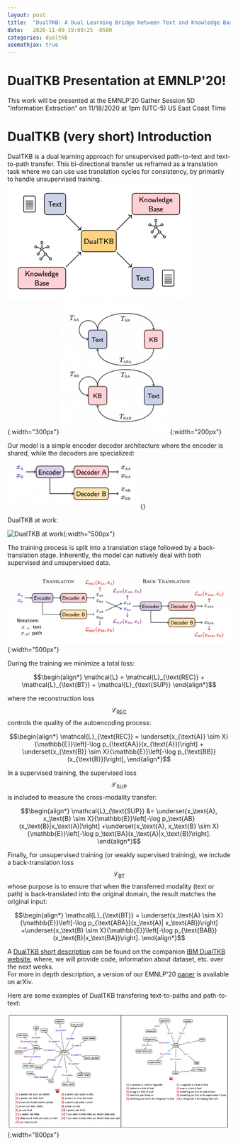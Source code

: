 ```yaml
---
layout: post
title:  "DualTKB: A Dual Learning Bridge between Text and Knowledge Base at EMNLP'20"
date:   2020-11-09 19:09:25 -0500
categories: dualtkb
usemathjax: true
---
```


# DualTKB Presentation at EMNLP'20!

This work will be presented at the EMNLP’20 Gather Session 5D “Information Extraction” on 11/18/2020 at 1pm (UTC-5) US East Coast Time

# DualTKB (very short) Introduction

DualTKB is a dual learning approach for unsupervised path-to-text and text-to-path transfer. 
This bi-directional transfer us reframed as a translation task where we can use use translation cycles for consistency, by primarily to handle unsupervised training.  
![DualTKB overview](https://raw.githubusercontent.com/IBM/dualtkb/assets/img/dualtkb_overview.png?raw=true){:width="300px"}
![DualTKB overview](https://github.com/IBM/dualtkb/blob/assets/img/dualtkb_cycles-246x300.png?raw=true){:width="200px"}

Our model is a simple encoder decoder architecture where the encoder is shared, while the decoders are specialized:  
![DualTKB encoder decoder architecture](https://github.com/IBM/dualtkb/blob/assets/img/dualtkb_encdec-300x117.png?raw=true){}

DualTKB at work:  

![DualTKB at work](https://github.com/IBM/dualtkb/blob/assets/img/encdec_anime.gif?raw=true){:width="500px"}

The training process is split into a translation stage followed by a back-translation stage. 
Inherently, the model can natively deal with both supervised and unsupervised data.

![DualTKB at work](https://github.com/IBM/dualtkb/blob/assets/img/dualtkb_stages-768x247.png?raw=true){:width="500px"}

During the training we minimize a total loss:

$$\begin{align*} \mathcal{L} = \mathcal{L}_{\text{REC}} + \mathcal{L}_{\text{BT}} + \mathcal{L}_{\text{SUP}} \end{align*}$$

where the reconstruction loss $$\mathcal{L}_\text{REC}$$ controls the quality of the autoencoding process:

$$\begin{align*} \mathcal{L}_{\text{REC}} = \underset{x_{\text{A}} \sim X}{\mathbb{E}}\left[-\log p_{\text{AA}}(x_{\text{A}})\right] + \underset{x_{\text{B}}  \sim X}{\mathbb{E}}\left[-\log p_{\text{BB}}(x_{\text{B}})\right], \end{align*}$$

In a supervised training, the supervised loss $$\mathcal{L}_\text{SUP}$$ is included to measure the cross-modality transfer:

$$\begin{align*}
\mathcal{L}_{\text{SUP}} &= \underset{x_\text{A}, x_\text{B} \sim X}{\mathbb{E}}\left[-\log p_\text{AB}(x_\text{B}|x_\text{A})\right]
+\underset{x_\text{A}, x_\text{B} \sim X}{\mathbb{E}}\left[-\log p_\text{BA}(x_\text{A}|x_\text{B})\right].  
\end{align*}$$

Finally, for unsupervised training (or weakly supervised training), we include a back-translation loss $$\mathcal{L}_{\text{BT}}$$ whose purpose is to 
ensure that when the transferred modality (text or path) is back-translated into the original domain, the result matches the original input:

$$\begin{align*}
\mathcal{L}_{\text{BT}} = \underset{x_\text{A} \sim X}{\mathbb{E}}\left[-\log p_{\text{ABA}}(x_\text{A}| x_\text{AB})\right]
+\underset{x_\text{B} \sim X}{\mathbb{E}}\left[-\log p_{\text{BAB}}(x_\text{B}|x_\text{BA})\right]. 
\end{align*}$$

A [DualTKB short description](https://github.com/IBM/dualtkb#dualtkb) can be found on the companion [IBM DualTKB website](https://github.com/IBM/dualtkb),
where, we will provide code, information about dataset, etc. over the next weeks.  
For more in depth description, a version of our EMNLP'20 [paper](https://arxiv.org/abs/2010.14660) is available on arXiv.

Here are some examples of DualTKB transfering text-to-paths and path-to-text:

![DualTKB examples](https://github.com/IBM/dualtkb/blob/assets/img/dualtkb_examples.jpeg?raw=true){:width="800px"}



